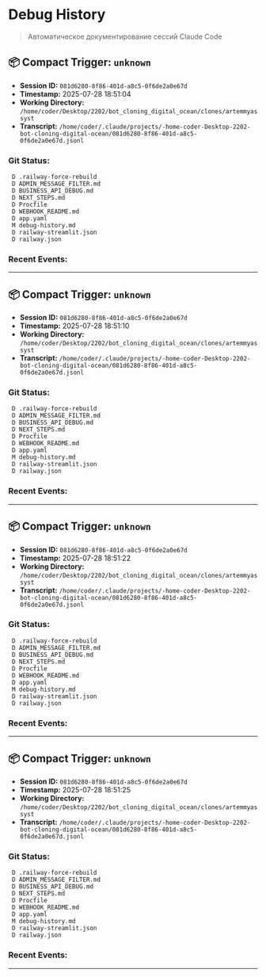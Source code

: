 # Debug History

> Автоматическое документирование сессий Claude Code

## 📦 Compact Trigger: `unknown`

- **Session ID:** `081d6280-8f86-401d-a8c5-0f6de2a0e67d`
- **Timestamp:** 2025-07-28 18:51:04
- **Working Directory:** `/home/coder/Desktop/2202/bot_cloning_digital_ocean/clones/artemmyassyst`
- **Transcript:** `/home/coder/.claude/projects/-home-coder-Desktop-2202-bot-cloning-digital-ocean/081d6280-8f86-401d-a8c5-0f6de2a0e67d.jsonl`

### Git Status:
```
 D .railway-force-rebuild
 D ADMIN_MESSAGE_FILTER.md
 D BUSINESS_API_DEBUG.md
 D NEXT_STEPS.md
 D Procfile
 D WEBHOOK_README.md
 D app.yaml
 M debug-history.md
 D railway-streamlit.json
 D railway.json
```

### Recent Events:

---

## 📦 Compact Trigger: `unknown`

- **Session ID:** `081d6280-8f86-401d-a8c5-0f6de2a0e67d`
- **Timestamp:** 2025-07-28 18:51:10
- **Working Directory:** `/home/coder/Desktop/2202/bot_cloning_digital_ocean/clones/artemmyassyst`
- **Transcript:** `/home/coder/.claude/projects/-home-coder-Desktop-2202-bot-cloning-digital-ocean/081d6280-8f86-401d-a8c5-0f6de2a0e67d.jsonl`

### Git Status:
```
 D .railway-force-rebuild
 D ADMIN_MESSAGE_FILTER.md
 D BUSINESS_API_DEBUG.md
 D NEXT_STEPS.md
 D Procfile
 D WEBHOOK_README.md
 D app.yaml
 M debug-history.md
 D railway-streamlit.json
 D railway.json
```

### Recent Events:

---

## 📦 Compact Trigger: `unknown`

- **Session ID:** `081d6280-8f86-401d-a8c5-0f6de2a0e67d`
- **Timestamp:** 2025-07-28 18:51:22
- **Working Directory:** `/home/coder/Desktop/2202/bot_cloning_digital_ocean/clones/artemmyassyst`
- **Transcript:** `/home/coder/.claude/projects/-home-coder-Desktop-2202-bot-cloning-digital-ocean/081d6280-8f86-401d-a8c5-0f6de2a0e67d.jsonl`

### Git Status:
```
 D .railway-force-rebuild
 D ADMIN_MESSAGE_FILTER.md
 D BUSINESS_API_DEBUG.md
 D NEXT_STEPS.md
 D Procfile
 D WEBHOOK_README.md
 D app.yaml
 M debug-history.md
 D railway-streamlit.json
 D railway.json
```

### Recent Events:

---

## 📦 Compact Trigger: `unknown`

- **Session ID:** `081d6280-8f86-401d-a8c5-0f6de2a0e67d`
- **Timestamp:** 2025-07-28 18:51:25
- **Working Directory:** `/home/coder/Desktop/2202/bot_cloning_digital_ocean/clones/artemmyassyst`
- **Transcript:** `/home/coder/.claude/projects/-home-coder-Desktop-2202-bot-cloning-digital-ocean/081d6280-8f86-401d-a8c5-0f6de2a0e67d.jsonl`

### Git Status:
```
 D .railway-force-rebuild
 D ADMIN_MESSAGE_FILTER.md
 D BUSINESS_API_DEBUG.md
 D NEXT_STEPS.md
 D Procfile
 D WEBHOOK_README.md
 D app.yaml
 M debug-history.md
 D railway-streamlit.json
 D railway.json
```

### Recent Events:

---

